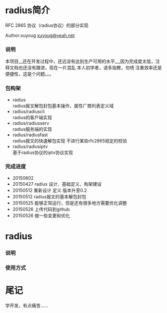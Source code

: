 # radius简介
RFC 2865 协议（radius协议）的部分实现

Author:xuyoug
xuyoug@yeah.net

### 说明
本项目__还在开发过程中，还远没有达到生产可用的水平__,因为完成度太低，注释文档也还没有跟进，现在一片混乱
本人初学者，请多指教，勿喷
注重效率还是便捷性，这是个问题。。。

### 包构架
- radius              
radius报文解包封包基本操作，属性厂商列表定义域
- radius/radiuscli    
radius的客户端实现
- radius/radiusserv   
radius服务端的实现
- radius/radiusfast   
radius报文的快速解包实现  不进行某些rfc2865规定的校验
- radius/radiusiptv   
基于radius协议的iptv协议实现

### 完成进度
- 20150602  
- 20150427  radius 设计、基础定义、构架建设
- 20150512  重新设计 定义 版本升至0.2
- 20150512  radius报文的基本解包封包
- 20150525  能够正常运行，但是还有很多地方需要优化调整
- 20150526  上传代码到github
- 20150526  做一些变更和优化



# radius

### 说明

### 使用方式



# 尾记
学开发，有点痛苦……